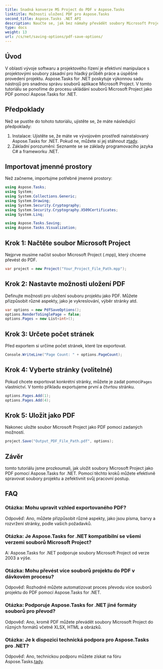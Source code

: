 ```yaml
---
title: Snadná konverze MS Project do PDF v Aspose.Tasks
linktitle: Možnosti uložení PDF pro Aspose.Tasks
second_title: Aspose.Tasks .NET API
description: Naučte se, jak bez námahy převádět soubory Microsoft Project do PDF pomocí Aspose.Tasks for .NET. Vylepšete svůj pracovní postup projektového řízení.
type: docs
weight: 13
url: /cs/net/saving-options/pdf-save-options/
---
```

## Úvod
V oblasti vývoje softwaru a projektového řízení je efektivní manipulace s projektovými soubory zásadní pro hladký průběh práce a úspěšné provedení projektu. Aspose.Tasks for .NET poskytuje výkonnou sadu nástrojů pro snadnou správu souborů aplikace Microsoft Project. V tomto tutoriálu se ponoříme do procesu ukládání souborů Microsoft Project jako PDF pomocí Aspose.Tasks for .NET. 
## Předpoklady
Než se pustíte do tohoto tutoriálu, ujistěte se, že máte následující předpoklady:
1.  Instalace: Ujistěte se, že máte ve vývojovém prostředí nainstalovaný Aspose.Tasks for .NET. Pokud ne, můžete si jej stáhnout z[tady](https://releases.aspose.com/tasks/net/).
2. Základní porozumění: Seznamte se se základy programovacího jazyka C# a frameworku .NET.

## Importovat jmenné prostory
Než začneme, importujme potřebné jmenné prostory:
```csharp
using Aspose.Tasks;
using System;
using System.Collections.Generic;
using System.Drawing;
using System.Security.Cryptography;
using System.Security.Cryptography.X509Certificates;
using System.Linq;

using Aspose.Tasks.Saving;
using Aspose.Tasks.Visualization;
```

## Krok 1: Načtěte soubor Microsoft Project
Nejprve musíme načíst soubor Microsoft Project (.mpp), který chceme převést do PDF.
```csharp
var project = new Project("Your_Project_File_Path.mpp");
```
## Krok 2: Nastavte možnosti uložení PDF
Definujte možnosti pro uložení souboru projektu jako PDF. Můžete přizpůsobit různé aspekty, jako je vykreslování, výběr stránky atd.
```csharp
var options = new PdfSaveOptions();
options.RenderToSinglePage = false;
options.Pages = new List<int>();
```
## Krok 3: Určete počet stránek
Před exportem si určíme počet stránek, které lze exportovat.
```csharp
Console.WriteLine("Page Count: " + options.PageCount);
```
## Krok 4: Vyberte stránky (volitelné)
 Pokud chcete exportovat konkrétní stránky, můžete je zadat pomocí`Pages` vlastnictví. V tomto příkladu exportujeme první a čtvrtou stránku.
```csharp
options.Pages.Add(1);
options.Pages.Add(4);
```
## Krok 5: Uložit jako PDF
Nakonec uložte soubor Microsoft Project jako PDF pomocí zadaných možností.
```csharp
project.Save("Output_PDF_File_Path.pdf", options);
```

## Závěr
tomto tutoriálu jsme prozkoumali, jak uložit soubory Microsoft Project jako PDF pomocí Aspose.Tasks for .NET. Pomocí těchto kroků můžete efektivně spravovat soubory projektu a zefektivnit svůj pracovní postup.
## FAQ
### Otázka: Mohu upravit vzhled exportovaného PDF?
Odpověď: Ano, můžete přizpůsobit různé aspekty, jako jsou písma, barvy a rozvržení stránky, podle vašich požadavků.
### Otázka: Je Aspose.Tasks for .NET kompatibilní se všemi verzemi souborů Microsoft Project?
A: Aspose.Tasks for .NET podporuje soubory Microsoft Project od verze 2003 a výše.
### Otázka: Mohu převést více souborů projektu do PDF v dávkovém procesu?
Odpověď: Rozhodně můžete automatizovat proces převodu více souborů projektu do PDF pomocí Aspose.Tasks for .NET.
### Otázka: Podporuje Aspose.Tasks for .NET jiné formáty souborů pro převod?
Odpověď: Ano, kromě PDF můžete převádět soubory Microsoft Project do různých formátů včetně XLSX, HTML a obrázků.
### Otázka: Je k dispozici technická podpora pro Aspose.Tasks pro .NET?
 Odpověď: Ano, technickou podporu můžete získat na fóru Aspose.Tasks.[tady](https://forum.aspose.com/c/tasks/15).